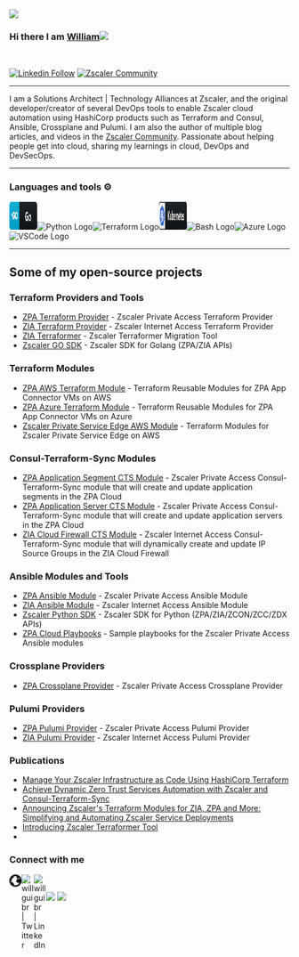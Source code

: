 <a href="https://github-readme-stats.vercel.app/api?username=willguibr&show_icons=true&theme=tokyonight&count_private=true&hide=stars">
  <img align="center" src="https://github-readme-stats.vercel.app/api?username=willguibr&show_icons=true&theme=tokyonight&count_private=true&hide=stars" />
</a>


### Hi there I am [William](https://github.com/willguibr)<img src="https://raw.githubusercontent.com/MartinHeinz/MartinHeinz/master/wave.gif" width="30px">
<br/>

[![Linkedin Follow](https://img.shields.io/badge/Linkedin-Follow-blue?color=1DA1F2&logo=minutemailer&style=for-the-badge)][linkedin]
[![Zscaler Community](https://img.shields.io/badge/Zscaler%20Community-Blog-green?color=1DA1F2&logo=minutemailer&style=for-the-badge)][website]

---

I am a Solutions Architect | Technology Alliances at Zscaler, and the original developer/creator of several DevOps tools to enable Zscaler cloud automation using HashiCorp products such as Terraform and Consul, Ansible, Crossplane and Pulumi. I am also the author of multiple blog articles, and videos in the [Zscaler Community](https://community.zscaler.com/tag/devops). Passionate about helping people get into cloud, sharing my learnings in cloud, DevOps and DevSecOps.

---

### Languages and tools ⚙️
<!-- For more icons please follow  https://github.com/MikeCodesDotNET/ColoredBadges -->
<p>
<img src="https://github.com/MikeCodesDotNET/ColoredBadges/blob/master/svg/dev/languages/go.svg" alt="Golang Logo" width="50" height="50"/><img src="https://cdn.worldvectorlogo.com/logos/python-5.svg" alt="Python Logo" width="50" height="50"/><img src="https://cdn.worldvectorlogo.com/logos/terraform-enterprise.svg" alt="Terraform Logo" width="50" height="50"/><img src="https://github.com/MikeCodesDotNET/ColoredBadges/blob/master/svg/dev/services/kubernetes.svg" alt="Kubernetes Logo" width="50" height="50"/><img src="https://cdn.worldvectorlogo.com/logos/bash-1.svg" alt="Bash Logo" width="50" height="50"/><img src="https://cdn.worldvectorlogo.com/logos/azure-1.svg" alt="Azure Logo" width="50" height="50"/><img src="https://cdn.worldvectorlogo.com/logos/visual-studio-code-1.svg" alt="VSCode Logo" width="50" height="50"/>
</p>

---

## Some of my open-source projects

### Terraform Providers and Tools
- [ZPA Terraform Provider](https://github.com/zscaler/terraform-provider-zpa) - Zscaler Private Access Terraform Provider
- [ZIA Terraform Provider](https://github.com/zscaler/terraform-provider-zia) - Zscaler Internet Access Terraform Provider
- [ZIA Terraformer](https://github.com/zscaler/zscaler-terraformer) - Zscaler Terraformer Migration Tool
- [Zscaler GO SDK](https://github.com/zscaler/zscaler-sdk-go) - Zscaler SDK for Golang (ZPA/ZIA APIs)

### Terraform Modules
- [ZPA AWS Terraform Module](https://github.com/zscaler/terraform-aws-zpa-app-connector-modules) - Terraform Reusable Modules for ZPA App Connector VMs on AWS
- [ZPA Azure Terraform Module](https://github.com/zscaler/terraform-azurerm-zpa-app-connector-modules) - Terraform Reusable Modules for ZPA App Connector VMs on Azure
- [Zscaler Private Service Edge AWS Module](https://github.com/zscaler/terraform-azurerm-zpa-app-connector-modules) - Terraform Modules for Zscaler Private Service Edge on AWS

### Consul-Terraform-Sync Modules
- [ZPA Application Segment CTS Module](https://github.com/zscaler/terraform-zpa-application-segment-nia) - Zscaler Private Access Consul-Terraform-Sync module that will create and update application segments in the ZPA Cloud
- [ZPA Application Server CTS Module](https://github.com/zscaler/terraform-zpa-application-server-nia) - Zscaler Private Access Consul-Terraform-Sync module that will create and update application servers in the ZPA Cloud
- [ZIA Cloud Firewall CTS Module](https://github.com/zscaler/terraform-zia-cfw-ip-source-group-nia) - Zscaler Internet Access Consul-Terraform-Sync module that will dynamically create and update IP Source Groups in the ZIA Cloud Firewall

### Ansible Modules and Tools
- [ZPA Ansible Module](https://github.com/zscaler/zpacloud-ansible) - Zscaler Private Access Ansible Module
- [ZIA Ansible Module](https://github.com/zscaler/ziacloud-ansible) - Zscaler Internet Access Ansible Module
- [Zscaler Python SDK](https://github.com/zscaler/zscaler-sdk-python) - Zscaler SDK for Python (ZPA/ZIA/ZCON/ZCC/ZDX APIs)
- [ZPA Cloud Playbooks](https://github.com/zscaler/zpacloud-playbooks) - Sample playbooks for the Zscaler Private Access Ansible modules

### Crossplane Providers
- [ZPA Crossplane Provider](https://github.com/zscaler/crossplane-provider-zpa) - Zscaler Private Access Crossplane Provider

### Pulumi Providers
- [ZPA Pulumi Provider](https://github.com/zscaler/pulumi-zpa) - Zscaler Private Access Pulumi Provider
- [ZIA Pulumi Provider](https://github.com/zscaler/pulumi-zia) - Zscaler Internet Access Pulumi Provider

### Publications
- [Manage Your Zscaler Infrastructure as Code Using HashiCorp Terraform](https://www.zscaler.com/blogs/product-insights/manage-your-zscaler-infrastructure-code-using-hashicorp-terraform)
- [Achieve Dynamic Zero Trust Services Automation with Zscaler and Consul-Terraform-Sync](https://www.zscaler.com/blogs/product-insights/achieve-dynamic-zero-trust-services-automation-zscaler-and-consul-terraform)
- [Announcing Zscaler's Terraform Modules for ZIA, ZPA and More: Simplifying and Automating Zscaler Service Deployments](https://www.zscaler.com/blogs/product-insights/zscaler-terraform-modules-zia-zpa)
- [Introducing Zscaler Terraformer Tool](https://www.zscaler.com/blogs/product-insights/introducing-zscaler-terraformer-tool)
- 

### Connect with me

[<img align="left" alt="community.zscaler.com/u/wguilherme" width="22" src="https://raw.githubusercontent.com/iconic/open-iconic/master/svg/globe.svg" />][website]
[<img align="left" alt="willguibr | Twitter" width="22" src="https://cdn.jsdelivr.net/npm/simple-icons@v3/icons/twitter.svg" />][twitter]
[<img align="left" alt="willguibr | LinkedIn" width="22" src="https://cdn.jsdelivr.net/npm/simple-icons@v3/icons/linkedin.svg" />][linkedin]<br />

![](https://komarev.com/ghpvc/?username=willguibr&style=flat-square)
![](https://hit.yhype.me/github/profile?user_id=23208337)

[website]: https://community.zscaler.com/u/wguilherme
[twitter]: https://twitter.com/willguibr
[linkedin]: https://linkedin.com/in/willguibr
